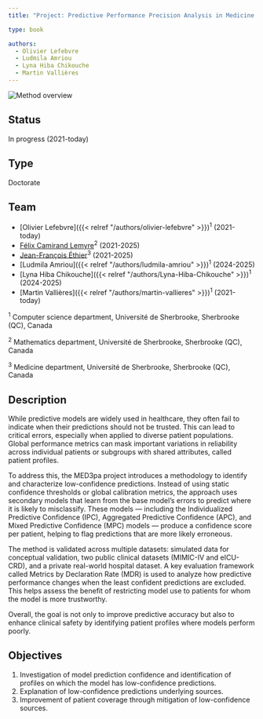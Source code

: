 ```yaml
---
title: "Project: Predictive Performance Precision Analysis in Medicine (MED3pa)"

type: book

authors:
  - Olivier Lefebvre
  - Ludmila Amriou
  - Lyna Hiba Chikouche
  - Martin Vallières
---
```


  ![Method overview](res_meto.svg "Method overview")

## Status

In progress (2021-today)

## Type

Doctorate

## Team

- [Olivier Lefebvre]({{< relref "/authors/olivier-lefebvre" >}})<sup>1</sup> (2021-today)
- [Félix Camirand Lemyre](https://www.usherbrooke.ca/mathematiques/nous-joindre/personnel/corps-professoral/professeurs/felix-camirand-lemyre)<sup>2</sup> (2021-2025)
- [Jean-François Éthier](https://www.usherbrooke.ca/recherche/specialistes/details/jean-francois.ethier)<sup>3</sup> (2021-2025)
- [Ludmila Amriou]({{< relref "/authors/ludmila-amriou" >}})<sup>1</sup> (2024-2025)
- [Lyna Hiba Chikouche]({{< relref "/authors/Lyna-Hiba-Chikouche" >}})<sup>1</sup> (2024-2025)
- [Martin Vallières]({{< relref "/authors/martin-vallieres" >}})<sup>1</sup> (2021-today)

<sup>1</sup> Computer science department, Université de Sherbrooke, Sherbrooke (QC), Canada

<sup>2</sup> Mathematics department, Université de Sherbrooke, Sherbrooke (QC), Canada

<sup>3</sup> Medicine department, Université de Sherbrooke, Sherbrooke (QC), Canada

## Description

While predictive models are widely used in healthcare, they often fail to indicate when their predictions should not be trusted. This can lead to critical errors, especially when applied to diverse patient populations. Global performance metrics can mask important variations in reliability across individual patients or subgroups with shared attributes, called patient profiles.

To address this, the MED3pa project introduces a methodology to identify and characterize low-confidence predictions. Instead of using static confidence thresholds or global calibration metrics, the approach uses secondary models that learn from the base model’s errors to predict where it is likely to misclassify. These models — including the Individualized Predictive Confidence (IPC), Aggregated Predictive Confidence (APC), and Mixed Predictive Confidence (MPC) models — produce a confidence score per patient, helping to flag predictions that are more likely erroneous.

The method is validated across multiple datasets: simulated data for conceptual validation, two public clinical datasets (MIMIC-IV and eICU-CRD), and a private real-world hospital dataset. A key evaluation framework called Metrics by Declaration Rate (MDR) is used to analyze how predictive performance changes when the least confident predictions are excluded. This helps assess the benefit of restricting model use to patients for whom the model is more trustworthy.

Overall, the goal is not only to improve predictive accuracy but also to enhance clinical safety by identifying patient profiles where models perform poorly. 



## Objectives

  1. Investigation of model prediction confidence and identification of profiles on which the model has low-confidence predictions. 
  2. Explanation of low-confidence predictions underlying sources.
  3. Improvement of patient coverage through mitigation of low-confidence sources.
